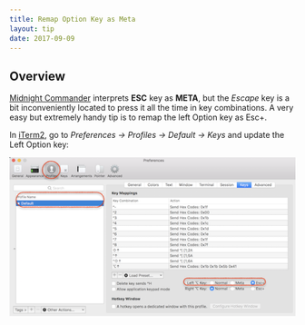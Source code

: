 ```yaml
---
title: Remap Option Key as Meta
layout: tip
date: 2017-09-09
---
```


## Overview

[Midnight Commander](http://midnight-commander.org) interprets **ESC** key as **META**, but the _Escape_ key is a bit inconveniently located to press it all the time in key combinations. A very easy but extremely handy tip is to remap the left Option key as Esc+.  

In [iTerm2](https://www.iterm2.com), go to _Preferences → Profiles → Default → Keys_ and update the Left Option key:

![option-meta](/assets/images/tips/option-meta.png)
